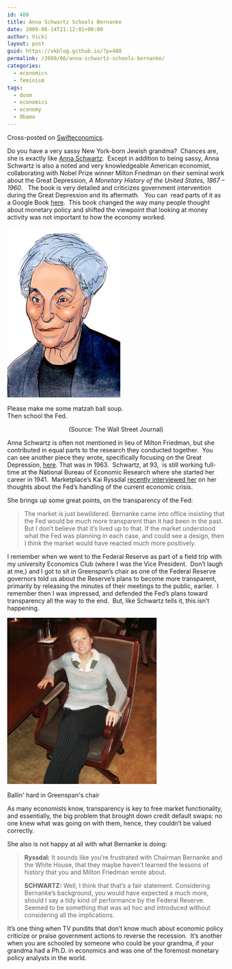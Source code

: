 ```yaml
---
id: 488
title: Anna Schwartz Schools Bernanke
date: 2009-06-14T21:12:01+00:00
author: Vicki
layout: post
guid: https://vkblog.github.io/?p=488
permalink: /2009/06/anna-schwartz-schools-bernanke/
categories:
  - economics
  - feminism
tags:
  - doom
  - economics
  - economy
  - Obama
---
```

Cross-posted on [Swifteconomics](http://www.swifteconomics.com/2009/06/14/anna-schwartz-schools-bernanke-on-fed-policy/).

Do you have a very sassy New York-born Jewish grandma?  Chances are, she is exactly like [Anna Schwartz](http://en.wikipedia.org/wiki/Anna_Schwartz).  Except in addition to being sassy, Anna Schwartz is also a noted and very knowledgeable American economist, collaborating with Nobel Prize winner Milton Friedman on their seminal work about the Great Depression, _A Monetary History of the United States, 1867 – 1960_.   The book is very detailed and criticizes government intervention during the Great Depression and its aftermath.   You can  read parts of it as a Google Book [here](http://books.google.com/books?id=P_ckFu9NpKkC&dq=A+Monetary+History+of+the+United+States,+1867+%E2%80%93+1960&printsec=frontcover&source=bn&hl=en&ei=7rkzSoj1CqHBtwfZ1Pi2CQ&sa=X&oi=book_result&ct=result&resnum=7#PPR10,M1).  This book changed the way many people thought about monetary policy and shifted the viewpoint that looking at money activity was not important to how the economy worked.

<div id="attachment_515" style="width: 272px" class="wp-caption aligncenter">
  <a href="https://raw.githubusercontent.com/vkblog/vkblog.github.io/master/public/img/2009/06/ed-ai402_winter_dv_20081017132837.jpg"><img class="size-full wp-image-515" title="ed-ai402_winter_dv_20081017132837" src="https://raw.githubusercontent.com/vkblog/vkblog.github.io/master/public/img/2009/06/ed-ai402_winter_dv_20081017132837.jpg" alt="ed-ai402_winter_dv_20081017132837" width="262" height="394" /></a>
  
  <p class="wp-caption-text">
    Please make me some matzah ball soup. Then school the Fed.
  </p>
</div>

<p style="text-align: center;">
  (Source: The Wall Street Journal)
</p>

Anna Schwartz is often not mentioned in lieu of Milton Friedman, but she contributed in equal parts to the research they conducted together.  You can see another piece they wrote, specifically focusing on the Great Depression, [here](http://press.princeton.edu/chapters/s8754.html). That was in 1963.  Schwartz, at 93,  is still working full-time at the National Bureau of Economic Research where she started her career in 1941.  Marketplace&#8217;s Kai Ryssdal [recently interviewed her](http://marketplace.publicradio.org/display/web/2009/06/09/pm_taking_stock_q/) on her thoughts about the Fed&#8217;s handling of the current economic crisis.

She brings up some great points, on the transparency of the Fed:

> The market is just bewildered. Bernanke came into office insisting that the Fed would be much more transparent than it had been in the past. But I don&#8217;t believe that it&#8217;s lived up to that. If the market understood what the Fed was planning in each case, and could see a design, then I think the market would have reacted much more positively.

I remember when we went to the Federal Reserve as part of a field trip with my university Economics Club (where I was the Vice President.  Don&#8217;t laugh at me,) and I got to sit in Greenspan&#8217;s chair as one of the Federal Reserve governors told us about the Reserve&#8217;s plans to become more transparent, primarily by releasing the minutes of their meetings to the public, earlier.  I remember then I was impressed, and defended the Fed&#8217;s plans toward transparency all the way to the end.  But, like Schwartz tells it, this isn&#8217;t happening.

<div id="attachment_514" style="width: 356px" class="wp-caption aligncenter">
  <a href="https://raw.githubusercontent.com/vkblog/vkblog.github.io/master/public/img/2009/06/fedchair.jpg"><img class="size-full wp-image-514" title="fedchair" src="https://raw.githubusercontent.com/vkblog/vkblog.github.io/master/public/img/2009/06/fedchair.jpg" alt="fedchair" width="346" height="384" /></a>
  
  <p class="wp-caption-text">
    Ballin' hard in Greenspan's chair
  </p>
</div>

As many economists know, transparency is key to free market functionality, and essentially, the big problem that brought down credit default swaps: no one knew what was going on with them, hence, they couldn&#8217;t be valued correctly.

She also is not happy at all with what Bernanke is doing:

> <strong class="name">Ryssdal:</strong> It sounds like you&#8217;re frustrated with Chairman Bernanke and the White House, that they maybe haven&#8217;t learned the lessons of history that you and Milton Friedman wrote about.
> 
> <strong class="name">SCHWARTZ:</strong> Well, I think that that&#8217;s a fair statement. Considering Bernanke&#8217;s background, you would have expected a much more, should I say a tidy kind of performance by the Federal Reserve. Seemed to be something that was ad hoc and introduced without considering all the implications.

It&#8217;s one thing when TV pundits that don&#8217;t know much about economic policy criticize or praise government actions to reverse the recession.  It&#8217;s another when you are schooled by someone who could be your grandma, if your grandma had a Ph.D. in economics and was one of the foremost monetary policy analysts in the world.
